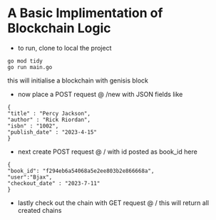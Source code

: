 # A Basic Implimentation of Blockchain Logic

- to run, clone to local the project

```
go mod tidy
go run main.go
```

this will initialise a blockchain with genisis block

- now place a POST request @ /new with JSON fields like

```
{
"title" : "Percy Jackson",
"author" : "Rick Riordan",
"isbn" : "1002",
"publish_date" : "2023-4-15"
}
```

- next create POST request @ / with id posted as book_id here

```
{
"book_id": "f294eb6a54068a5e2ee803b2e866668a",
"user":"Bjax",
"checkout_date" : "2023-7-11"
}
```

- lastly check out the chain with GET request @ /  this will return all created chains
